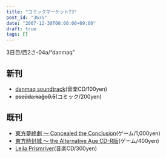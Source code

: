 ```yaml
---
title: "コミックマーケット73"
post_id: "3635"
date: "2007-12-30T00:00:00+09:00"
draft: true
tags: []
---
```



3日目/西2さ-04a/“danmaq”

## 新刊



  * [danmaq soundtrack](https://danmaq.com/!/dst/)(音楽CD/100yen)
  * ~~pseŭda:kaĝo0.5~~(コミック/200yen)
## 既刊



  * [東方夢終劇 ～ Concealed the Conclusion](https://danmaq.com/!/thC/)(ゲーム/1,000yen)
  * [東方時封城 ～ the Alternative Age CD-R版](https://danmaq.com/!/thA/)(ゲーム/400yen)
  * [Leila Prismriver](https://danmaq.com/!/leila/)(音楽CD/300yen)
